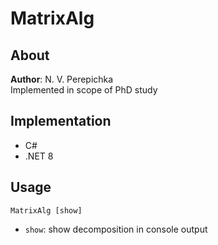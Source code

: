 # MatrixAlg

## About
**Author**: N. V. Perepichka  
Implemented in scope of PhD study  

## Implementation
* C#
* .NET 8

## Usage
```
MatrixAlg [show]
```
- `show`: show decomposition in console output